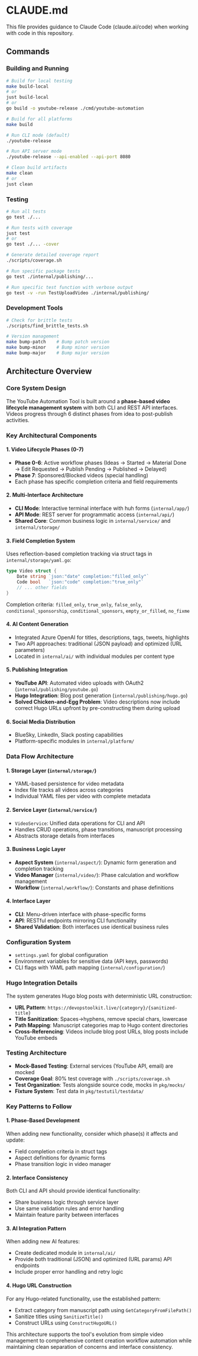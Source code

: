 # CLAUDE.md

This file provides guidance to Claude Code (claude.ai/code) when working with code in this repository.

## Commands

### Building and Running
```bash
# Build for local testing
make build-local
# or
just build-local
# or
go build -o youtube-release ./cmd/youtube-automation

# Build for all platforms
make build

# Run CLI mode (default)
./youtube-release

# Run API server mode
./youtube-release --api-enabled --api-port 8080

# Clean build artifacts
make clean
# or
just clean
```

### Testing
```bash
# Run all tests
go test ./...

# Run tests with coverage
just test
# or
go test ./... -cover

# Generate detailed coverage report
./scripts/coverage.sh

# Run specific package tests
go test ./internal/publishing/...

# Run specific test function with verbose output
go test -v -run TestUploadVideo ./internal/publishing/
```

### Development Tools
```bash
# Check for brittle tests
./scripts/find_brittle_tests.sh

# Version management
make bump-patch    # Bump patch version
make bump-minor    # Bump minor version
make bump-major    # Bump major version
```

## Architecture Overview

### Core System Design
The YouTube Automation Tool is built around a **phase-based video lifecycle management system** with both CLI and REST API interfaces. Videos progress through 6 distinct phases from idea to post-publish activities.

### Key Architectural Components

#### 1. Video Lifecycle Phases (0-7)
- **Phase 0-6**: Active workflow phases (Ideas → Started → Material Done → Edit Requested → Publish Pending → Published → Delayed)
- **Phase 7**: Sponsored/Blocked videos (special handling)
- Each phase has specific completion criteria and field requirements

#### 2. Multi-Interface Architecture
- **CLI Mode**: Interactive terminal interface with huh forms (`internal/app/`)
- **API Mode**: REST server for programmatic access (`internal/api/`)
- **Shared Core**: Common business logic in `internal/service/` and `internal/storage/`

#### 3. Field Completion System
Uses reflection-based completion tracking via struct tags in `internal/storage/yaml.go`:
```go
type Video struct {
    Date string `json:"date" completion:"filled_only"`
    Code bool   `json:"code" completion:"true_only"`
    // ... other fields
}
```

Completion criteria: `filled_only`, `true_only`, `false_only`, `conditional_sponsorship`, `conditional_sponsors`, `empty_or_filled`, `no_fixme`

#### 4. AI Content Generation
- Integrated Azure OpenAI for titles, descriptions, tags, tweets, highlights
- Two API approaches: traditional (JSON payload) and optimized (URL parameters)
- Located in `internal/ai/` with individual modules per content type

#### 5. Publishing Integration
- **YouTube API**: Automated video uploads with OAuth2 (`internal/publishing/youtube.go`)
- **Hugo Integration**: Blog post generation (`internal/publishing/hugo.go`)
- **Solved Chicken-and-Egg Problem**: Video descriptions now include correct Hugo URLs upfront by pre-constructing them during upload

#### 6. Social Media Distribution
- BlueSky, LinkedIn, Slack posting capabilities
- Platform-specific modules in `internal/platform/`

### Data Flow Architecture

#### 1. Storage Layer (`internal/storage/`)
- YAML-based persistence for video metadata
- Index file tracks all videos across categories
- Individual YAML files per video with complete metadata

#### 2. Service Layer (`internal/service/`)
- `VideoService`: Unified data operations for CLI and API
- Handles CRUD operations, phase transitions, manuscript processing
- Abstracts storage details from interfaces

#### 3. Business Logic Layer
- **Aspect System** (`internal/aspect/`): Dynamic form generation and completion tracking
- **Video Manager** (`internal/video/`): Phase calculation and workflow management
- **Workflow** (`internal/workflow/`): Constants and phase definitions

#### 4. Interface Layer
- **CLI**: Menu-driven interface with phase-specific forms
- **API**: RESTful endpoints mirroring CLI functionality
- **Shared Validation**: Both interfaces use identical business rules

### Configuration System
- `settings.yaml` for global configuration
- Environment variables for sensitive data (API keys, passwords)
- CLI flags with YAML path mapping (`internal/configuration/`)

### Hugo Integration Details
The system generates Hugo blog posts with deterministic URL construction:
- **URL Pattern**: `https://devopstoolkit.live/{category}/{sanitized-title}`
- **Title Sanitization**: Spaces→hyphens, remove special chars, lowercase
- **Path Mapping**: Manuscript categories map to Hugo content directories
- **Cross-Referencing**: Videos include blog post URLs, blog posts include YouTube embeds

### Testing Architecture
- **Mock-Based Testing**: External services (YouTube API, email) are mocked
- **Coverage Goal**: 80% test coverage with `./scripts/coverage.sh`
- **Test Organization**: Tests alongside source code, mocks in `pkg/mocks/`
- **Fixture System**: Test data in `pkg/testutil/testdata/`

### Key Patterns to Follow

#### 1. Phase-Based Development
When adding new functionality, consider which phase(s) it affects and update:
- Field completion criteria in struct tags
- Aspect definitions for dynamic forms
- Phase transition logic in video manager

#### 2. Interface Consistency
Both CLI and API should provide identical functionality:
- Share business logic through service layer
- Use same validation rules and error handling
- Maintain feature parity between interfaces

#### 3. AI Integration Pattern
When adding new AI features:
- Create dedicated module in `internal/ai/`
- Provide both traditional (JSON) and optimized (URL params) API endpoints
- Include proper error handling and retry logic

#### 4. Hugo URL Construction
For any Hugo-related functionality, use the established pattern:
- Extract category from manuscript path using `GetCategoryFromFilePath()`
- Sanitize titles using `SanitizeTitle()`
- Construct URLs using `ConstructHugoURL()`

This architecture supports the tool's evolution from simple video management to comprehensive content creation workflow automation while maintaining clean separation of concerns and interface consistency.